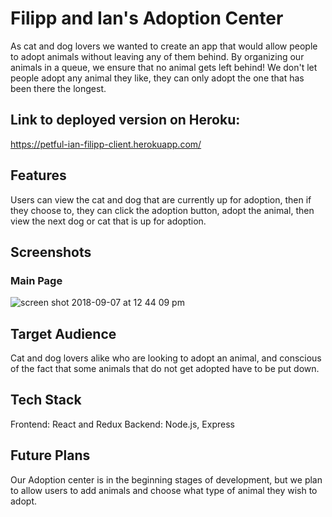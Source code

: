 
# Filipp and Ian's Adoption Center
As cat and dog lovers we wanted to create an app that would allow people to adopt animals without leaving any of them behind. By organizing our animals in a queue, we ensure that no animal gets left behind! We don't let people adopt any animal they like, they can only adopt the one that has been there the longest. 

## Link to deployed version on Heroku:
https://petful-ian-filipp-client.herokuapp.com/

## Features
Users can view the cat and dog that are currently up for adoption, then if they choose to, they can click the adoption button, adopt the animal, then view the next dog or cat that is up for adoption.

## Screenshots
### Main Page
![screen shot 2018-09-07 at 12 44 09 pm](https://user-images.githubusercontent.com/38081935/45239904-c0da3100-b29b-11e8-9609-774e0b491f01.png)
## Target Audience
Cat and dog lovers alike who are looking to adopt an animal, and conscious of the fact that some animals that do not get adopted have to be put down. 

## Tech Stack
Frontend: React and Redux
Backend: Node.js, Express

## Future Plans
Our Adoption center is in the beginning stages of development, but we plan to allow users to add animals and choose what type of animal they wish to adopt.
